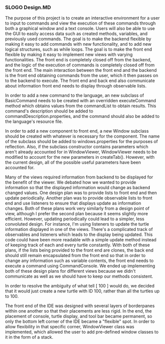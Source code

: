 ### SLOGO Design.MD

The purpose of this project is to create an interactive environment for a user to input to commands and view the execution of these commands through both a graphical window and a text console. Users will also be able to use the GUI to easily access data such as created methods, variables, and previously used commands. The goal is to make the backend flexible by making it easy to add commands with new functionality, and to add new logical structures, such as while loops. The goal is to make the front end flexible by making it easy to implement new views with varying functionalities. The front end is completely closed off from the backend, and the logic of the execution of commands is completely closed off from the front end. The main interaction between the front end and the backend is the front end obtaining commands from the user, which it then passes on to the backend to execute. The front end and back end also communicate about information front end needs to display through observable lists.

In order to add a new command to the language, an new subclass of BasicCommand needs to be created with an overridden executeCommand method which obtains values from the commandList to obtain results. This command's description should be added to commandDescription.properties, and the command should also be added to the language's resource file.

In order to add a new component to front end, a new Window subclass should be created with whatever is necessary for the component. The name of the subclass should be added to windows.properties for the purposes of reflection. Also, if the subclass constructor contains parameters which aren't already accounted for in WindowViewer, WindowViewer needs to be modified to account for the new parameters in createTab(). However, with the current design, all of the possible useful parameters have been accounted for.

Many of the views required information from backend to be displayed for the benefit of the viewer. We debated how we wanted to provide information so that the displayed information would change as backend changed values. One design plan was to provide lists to front end and then update periodically. Another plan was to provide observable lists to front end and use listeners to ensure that displays update as information changes. Both of these plans work very similarly from a design point of view, although I prefer the second plan because it seems slightly more efficient. However, updating periodically could lead to a simpler, less convoluted design. For instance, I'm using listeners to update the turtle information displayed in one of the views. There's a complicated track of observables and listeners which leads to the display being updated. This code could have been more readable with a simple update method instead of keeping track of each and every turtle constantly. With both of these plans, if the lists being provided to the front end are clones, the back end should still remain encapsulated from the front end so that in order to change any information such as variable contents, the front end needs to execute a command using CommandConsole. We ended up implementing both of these design plans for different views because we didn't communicate as well as we should have to keep our methods consistent.

In order to resolve the ambiguity of what tell [ 100 ] would do, we decided that it would just create a new turtle with ID 100, rather than all the turtles up to 100.

The front end of the IDE was designed with several layers of borderpanes within one another so that their placements are less rigid. In the end, the placement of console, turtle display, and tool bar became permanent, so only the bottom left corner of the IDE became a "flexible" spot.
In order to allow flexibility in that specific corner, WindowViewer class was implemented, which allowed the user to add pre-defined window classes to it in the form of a stack. 

